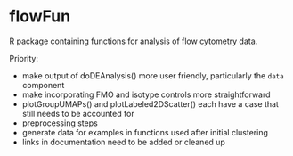 # flowFun
R package containing functions for analysis of flow cytometry data.

Priority:
- make output of doDEAnalysis() more user friendly, particularly the `data` component
- make incorporating FMO and isotype controls more straightforward
- plotGroupUMAPs() and plotLabeled2DScatter() each have a case that still needs
  to be accounted for
- preprocessing steps
- generate data for examples in functions used after initial clustering
- links in documentation need to be added or cleaned up
